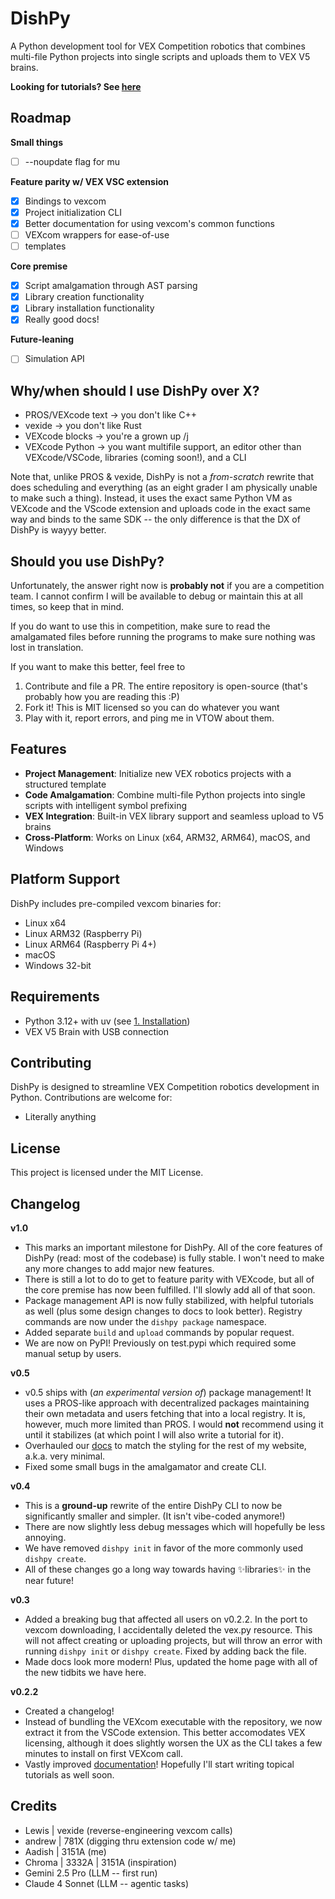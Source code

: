# DishPy

A Python development tool for VEX Competition robotics that combines multi-file Python projects into single scripts and uploads them to VEX V5 brains.

**Looking for tutorials? See [here](https://aadishv.github.io/dishpy/Tutorial/1_installation/)**

## Roadmap

**Small things**

 - [ ] --noupdate flag for mu

**Feature parity w/ VEX VSC extension**

 - [x] Bindings to vexcom
 - [x] Project initialization CLI
 - [x] Better documentation for using vexcom's common functions
 - [ ] VEXcom wrappers for ease-of-use
 - [ ] templates

**Core premise**

 - [x] Script amalgamation through AST parsing
 - [x] Library creation functionality
 - [x] Library installation functionality
 - [x] Really good docs!

**Future-leaning**

 - [ ] Simulation API

## Why/when should I use DishPy over X?

* PROS/VEXcode text -> you don't like C++
* vexide -> you don't like Rust
* VEXcode blocks -> you're a grown up /j
* VEXcode Python -> you want multifile support, an editor other than VEXcode/VSCode, libraries (coming soon!), and a CLI

Note that, unlike PROS & vexide, DishPy is not a *from-scratch* rewrite that does scheduling and everything (as an eight grader I am physically unable to make such a thing). Instead, it uses the exact same Python VM as VEXcode and the VScode extension and uploads code in the exact same way and binds to the same SDK -- the only difference is that the DX of DishPy is wayyy better.

## Should you use DishPy?

Unfortunately, the answer right now is **probably not** if you are a competition team. I cannot confirm I will be available to debug or maintain this at all times, so keep that in mind.

If you do want to use this in competition, make sure to read the amalgamated files before running the programs to make sure nothing was lost in translation.

If you want to make this better, feel free to

1. Contribute and file a PR. The entire repository is open-source (that's probably how you are reading this :P)
2. Fork it! This is MIT licensed so you can do whatever you want
3. Play with it, report errors, and ping me in VTOW about them.


## Features

- **Project Management**: Initialize new VEX robotics projects with a structured template
- **Code Amalgamation**: Combine multi-file Python projects into single scripts with intelligent symbol prefixing
- **VEX Integration**: Built-in VEX library support and seamless upload to V5 brains
- **Cross-Platform**: Works on Linux (x64, ARM32, ARM64), macOS, and Windows

## Platform Support

DishPy includes pre-compiled vexcom binaries for:

- Linux x64
- Linux ARM32 (Raspberry Pi)
- Linux ARM64 (Raspberry Pi 4+)
- macOS
- Windows 32-bit

## Requirements

- Python 3.12+ with uv (see [1. Installation](Tutorial/1_installation.md))
- VEX V5 Brain with USB connection

## Contributing

DishPy is designed to streamline VEX Competition robotics development in Python. Contributions are welcome for:

* Literally anything

## License

This project is licensed under the MIT License.

## Changelog

**v1.0**

* This marks an important milestone for DishPy. All of the core features of DishPy (read: most of the codebase) is fully stable. I won't need to make any more changes to add major new features.
* There is still a lot to do to get to feature parity with VEXcode, but all of the core premise has now been fulfilled. I'll slowly add all of that soon.
* Package management API is now fully stabilized, with helpful tutorials as well (plus some design changes to docs to look better). Registry commands are now under the `dishpy package` namespace.
* Added separate `build` and `upload` commands by popular request.
* We are now on PyPI! Previously on test.pypi which required some manual setup by users.

**v0.5**

* v0.5 ships with (*an experimental version of*) package management! It uses a PROS-like approach with decentralized packages maintaining their own metadata and users fetching that into a local registry. It is, however, much more limited than PROS. I would **not** recommend using it until it stabilizes (at which point I will also write a tutorial for it).
* Overhauled our [docs](https://aadishv.github.io/dishpy) to match the styling for the rest of my website, a.k.a. very minimal.
* Fixed some small bugs in the amalgamator and create CLI.

**v0.4**

* This is a **ground-up** rewrite of the entire DishPy CLI to now be significantly smaller and simpler. (It isn't vibe-coded anymore!)
* There are now slightly less debug messages which will hopefully be less annoying.
* We have removed `dishpy init` in favor of the more commonly used `dishpy create`.
* All of these changes go a long way towards having ✨libraries✨ in the near future!

**v0.3**

* Added a breaking bug that affected all users on v0.2.2. In the port to vexcom downloading, I accidentally deleted the vex.py resource. This will not affect creating or uploading projects, but will throw an error with running `dishpy init` or `dishpy create`. Fixed by adding back the file.
* Made docs look more modern! Plus, updated the home page with all of the new tidbits we have here.

**v0.2.2**

* Created a changelog!
* Instead of bundling the VEXcom executable with the repository, we now extract it from the VSCode extension. This better accomodates VEX licensing, although it does slightly worsen the UX as the CLI takes a few minutes to install on first VEXcom call.
* Vastly improved [documentation](https://aadishv.github.io/dishpy)! Hopefully I'll start writing topical tutorials as well soon.


## Credits

* Lewis | vexide (reverse-engineering vexcom calls)
* andrew | 781X (digging thru extension code w/ me)
* Aadish | 3151A (me)
* Chroma | 3332A | 3151A (inspiration)
* Gemini 2.5 Pro (LLM -- first run)
* Claude 4 Sonnet (LLM -- agentic tasks)
